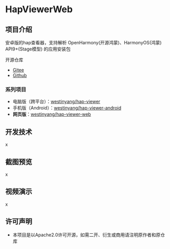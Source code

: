 # HapViewerWeb

## 项目介绍

安卓版的hap查看器，支持解析 OpenHarmony(开源鸿蒙)、HarmonyOS(鸿蒙) API9+(Stage模型) 的应用安装包

开源仓库

- [Gitee](https://gitee.com/westinyang/hap-viewer-web)
- [Github](https://github.com/westinyang/hap-viewer-web)

### 系列项目

- 电脑版（跨平台）：[westinyang/hap-viewer](https://gitee.com/westinyang/hap-viewer)
- 手机版（Android）：[westinyang/hap-viewer-android](https://gitee.com/westinyang/hap-viewer-android)
- **网页版**：[westinyang/hap-viewer-web](https://gitee.com/westinyang/hap-viewer-web)

## 开发技术

x

## 截图预览

x

## 视频演示

x

## 许可声明

- 本项目是以Apache2.0许可开源，如需二开、衍生或商用请注明原作者和原仓库